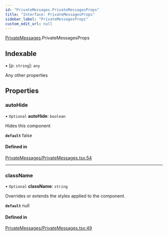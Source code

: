 ```yaml
---
id: "PrivateMessages.PrivateMessagesProps"
title: "Interface: PrivateMessagesProps"
sidebar_label: "PrivateMessagesProps"
custom_edit_url: null
---
```


[PrivateMessages](../modules/PrivateMessages.md).PrivateMessagesProps

## Indexable

▪ [p: `string`]: `any`

Any other properties

## Properties

### autoHide

• `Optional` **autoHide**: `boolean`

Hides this component

**`default`** false

#### Defined in

[PrivateMessages/PrivateMessages.tsx:54](https://github.com/selfcommunity/community-ui/blob/f8d581a/packages/sc-templates/src/components/PrivateMessages/PrivateMessages.tsx#L54)

___

### className

• `Optional` **className**: `string`

Overrides or extends the styles applied to the component.

**`default`** null

#### Defined in

[PrivateMessages/PrivateMessages.tsx:49](https://github.com/selfcommunity/community-ui/blob/f8d581a/packages/sc-templates/src/components/PrivateMessages/PrivateMessages.tsx#L49)
